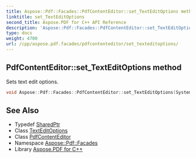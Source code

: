 ```yaml
---
title: Aspose::Pdf::Facades::PdfContentEditor::set_TextEditOptions method
linktitle: set_TextEditOptions
second_title: Aspose.PDF for C++ API Reference
description: 'Aspose::Pdf::Facades::PdfContentEditor::set_TextEditOptions method. Sets text edit options in C++.'
type: docs
weight: 4700
url: /cpp/aspose.pdf.facades/pdfcontenteditor/set_texteditoptions/
---
```

## PdfContentEditor::set_TextEditOptions method


Sets text edit options.

```cpp
void Aspose::Pdf::Facades::PdfContentEditor::set_TextEditOptions(System::SharedPtr<Aspose::Pdf::Text::TextEditOptions> value)
```

## See Also

* Typedef [SharedPtr](../../../system/sharedptr/)
* Class [TextEditOptions](../../../aspose.pdf.text/texteditoptions/)
* Class [PdfContentEditor](../)
* Namespace [Aspose::Pdf::Facades](../../)
* Library [Aspose.PDF for C++](../../../)
